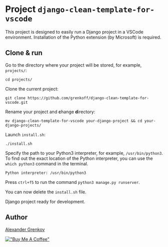 # Project `django-clean-template-for-vscode`

This project is designed to easily run a Django project in a VSCode environment. Installation of the Python extension (by Microsoft) is required.

## Clone & run

Go to the directory where your project will be stored, for example, `projects/`:

```
cd projects/
```

Сlone the current project:

```
git clone https://github.com/grenkoff/django-clean-template-for-vscode.git
```

Rename your project and **c**hange **d**irectory:

```
mv django-clean-template-for-vscode your-django-project && cd your-django-projects/
```

Launch `install.sh`:

```
./install.sh
```

Specify the path to your Python3 interpreter, for example, `/usr/bin/python3`. To find out the exact location of the Python interpreter, you can use the `which python3` command in the terminal.

```
Python interpreter: /usr/bin/python3
```

Press `ctrl+f5` to run the command `python3 manage.py runserver`.

You can now delete the `install.sh` file.

Django project ready for development.

## Author

[Alexander Grenkov](https://github.com/grenkoff)

[!["Buy Me A Coffee"](https://www.buymeacoffee.com/assets/img/custom_images/yellow_img.png)](https://www.buymeacoffee.com/grenkoff)